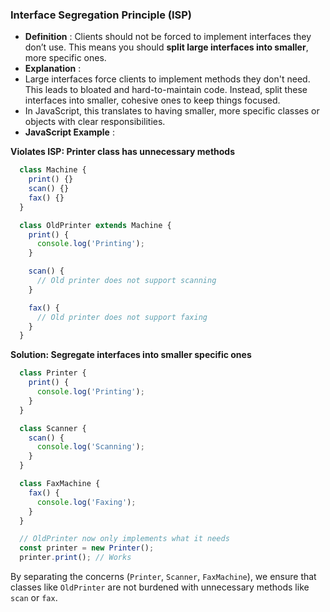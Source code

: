 ### **Interface Segregation Principle (ISP)**

* **Definition** : Clients should not be forced to implement interfaces they don’t use. This means you should **split large interfaces into smaller**, more specific ones.
* **Explanation** :
* Large interfaces force clients to implement methods they don't need. This leads to bloated and hard-to-maintain code. Instead, split these interfaces into smaller, cohesive ones to keep things focused.
* In JavaScript, this translates to having smaller, more specific classes or objects with clear responsibilities.
* **JavaScript Example** :

 **Violates ISP: Printer class has unnecessary methods**

```js
  class Machine {
    print() {}
    scan() {}
    fax() {}
  }

  class OldPrinter extends Machine {
    print() {
      console.log('Printing');
    }

    scan() {
      // Old printer does not support scanning
    }

    fax() {
      // Old printer does not support faxing
    }
  }
```

**Solution: Segregate interfaces into smaller specific ones**

```js
  class Printer {
    print() {
      console.log('Printing');
    }
  }

  class Scanner {
    scan() {
      console.log('Scanning');
    }
  }

  class FaxMachine {
    fax() {
      console.log('Faxing');
    }
  }

  // OldPrinter now only implements what it needs
  const printer = new Printer();
  printer.print(); // Works
```

By separating the concerns (`Printer`, `Scanner`, `FaxMachine`), we ensure that classes like `OldPrinter` are not burdened with unnecessary methods like `scan` or `fax`.
